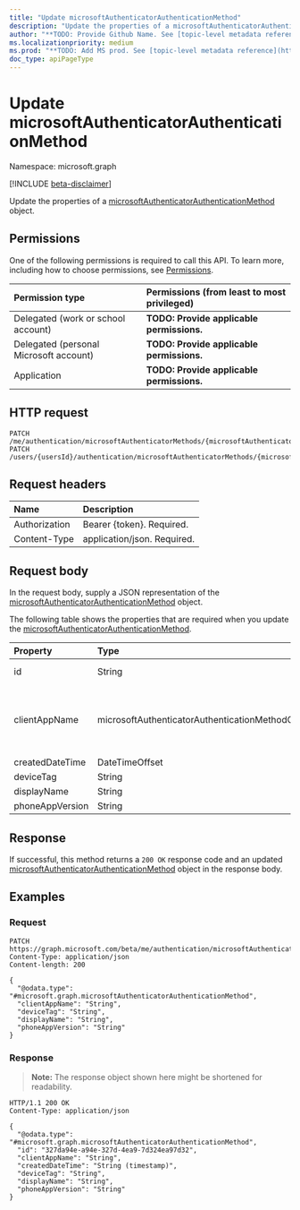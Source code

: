 ```yaml
---
title: "Update microsoftAuthenticatorAuthenticationMethod"
description: "Update the properties of a microsoftAuthenticatorAuthenticationMethod object."
author: "**TODO: Provide Github Name. See [topic-level metadata reference](https://msgo.azurewebsites.net/add/document/guidelines/metadata.html#topic-level-metadata)**"
ms.localizationpriority: medium
ms.prod: "**TODO: Add MS prod. See [topic-level metadata reference](https://msgo.azurewebsites.net/add/document/guidelines/metadata.html#topic-level-metadata)**"
doc_type: apiPageType
---
```


# Update microsoftAuthenticatorAuthenticationMethod
Namespace: microsoft.graph

[!INCLUDE [beta-disclaimer](../../includes/beta-disclaimer.md)]

Update the properties of a [microsoftAuthenticatorAuthenticationMethod](../resources/microsoftauthenticatorauthenticationmethod.md) object.

## Permissions
One of the following permissions is required to call this API. To learn more, including how to choose permissions, see [Permissions](/graph/permissions-reference).

|Permission type|Permissions (from least to most privileged)|
|:---|:---|
|Delegated (work or school account)|**TODO: Provide applicable permissions.**|
|Delegated (personal Microsoft account)|**TODO: Provide applicable permissions.**|
|Application|**TODO: Provide applicable permissions.**|

## HTTP request

<!-- {
  "blockType": "ignored"
}
-->
``` http
PATCH /me/authentication/microsoftAuthenticatorMethods/{microsoftAuthenticatorAuthenticationMethodId}
PATCH /users/{usersId}/authentication/microsoftAuthenticatorMethods/{microsoftAuthenticatorAuthenticationMethodId}
```

## Request headers
|Name|Description|
|:---|:---|
|Authorization|Bearer {token}. Required.|
|Content-Type|application/json. Required.|

## Request body
In the request body, supply a JSON representation of the [microsoftAuthenticatorAuthenticationMethod](../resources/microsoftauthenticatorauthenticationmethod.md) object.

The following table shows the properties that are required when you update the [microsoftAuthenticatorAuthenticationMethod](../resources/microsoftauthenticatorauthenticationmethod.md).

|Property|Type|Description|
|:---|:---|:---|
|id|String|**TODO: Add Description** Inherited from [entity](../resources/entity.md)|
|clientAppName|microsoftAuthenticatorAuthenticationMethodClientAppName|**TODO: Add Description**. The possible values are: `microsoftAuthenticator`, `outlookMobile`, `unknownFutureValue`.|
|createdDateTime|DateTimeOffset|**TODO: Add Description**|
|deviceTag|String|**TODO: Add Description**|
|displayName|String|**TODO: Add Description**|
|phoneAppVersion|String|**TODO: Add Description**|



## Response

If successful, this method returns a `200 OK` response code and an updated [microsoftAuthenticatorAuthenticationMethod](../resources/microsoftauthenticatorauthenticationmethod.md) object in the response body.

## Examples

### Request
<!-- {
  "blockType": "request",
  "name": "update_microsoftauthenticatorauthenticationmethod"
}
-->
``` http
PATCH https://graph.microsoft.com/beta/me/authentication/microsoftAuthenticatorMethods/{microsoftAuthenticatorAuthenticationMethodId}
Content-Type: application/json
Content-length: 200

{
  "@odata.type": "#microsoft.graph.microsoftAuthenticatorAuthenticationMethod",
  "clientAppName": "String",
  "deviceTag": "String",
  "displayName": "String",
  "phoneAppVersion": "String"
}
```


### Response
>**Note:** The response object shown here might be shortened for readability.
<!-- {
  "blockType": "response",
  "truncated": true
}
-->
``` http
HTTP/1.1 200 OK
Content-Type: application/json

{
  "@odata.type": "#microsoft.graph.microsoftAuthenticatorAuthenticationMethod",
  "id": "327da94e-a94e-327d-4ea9-7d324ea97d32",
  "clientAppName": "String",
  "createdDateTime": "String (timestamp)",
  "deviceTag": "String",
  "displayName": "String",
  "phoneAppVersion": "String"
}
```

